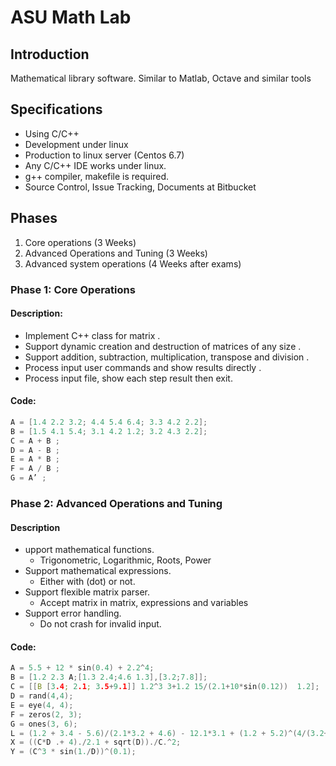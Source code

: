 ﻿# ASU Math Lab

## Introduction        
Mathematical library software. Similar to Matlab, Octave and similar tools

## Specifications
* Using C/C++
* Development under linux
* Production to linux server (Centos 6.7)
* Any C/C++ IDE works under linux.
* g++ compiler, makefile is required.
* Source Control, Issue Tracking, Documents at Bitbucket

## Phases
1. Core operations (3 Weeks)
2. Advanced Operations and Tuning (3 Weeks)
3. Advanced system operations (4 Weeks after exams)

### Phase 1: Core Operations

#### Description:

* Implement C++ class for matrix .
* Support dynamic creation and destruction of matrices of any size .
* Support addition, subtraction, multiplication, transpose and division .
* Process input user commands and show results directly .
* Process input file, show each step result then exit.

#### Code: 

```c++
A = [1.4 2.2 3.2; 4.4 5.4 6.4; 3.3 4.2 2.2];
B = [1.5 4.1 5.4; 3.1 4.2 1.2; 3.2 4.3 2.2];
C = A + B ;
D = A - B ;
E = A * B ;
F = A / B ;
G = A’ ;
```

### Phase 2: Advanced Operations and Tuning

#### Description
- upport mathematical functions. 
  - Trigonometric, Logarithmic, Roots, Power
- Support mathematical expressions.
  - Either with (dot) or not.
- Support flexible matrix parser.
  - Accept matrix in matrix, expressions and variables 
- Support error handling.
  - Do not crash for invalid input.


#### Code:

```c++
A = 5.5 + 12 * sin(0.4) + 2.2^4;
B = [1.2 2.3 A;[1.3 2.4;4.6 1.3],[3.2;7.8]];
C = [[B [3.4; 2.1; 3.5+9.1]] 1.2^3 3+1.2 15/(2.1+10*sin(0.12))  1.2];
D = rand(4,4);
E = eye(4, 4);
F = zeros(2, 3);
G = ones(3, 6);
L = (1.2 + 3.4 - 5.6)/(2.1*3.2 + 4.6) - 12.1*3.1 + (1.2 + 5.2)^(4/(3.2+5.6));
X = ((C*D .+ 4)./2.1 + sqrt(D))./C.^2;
Y = (C^3 * sin(1./D))^(0.1);
```


